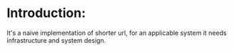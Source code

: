 Introduction:
===
It's a naive implementation of shorter url, for an applicable system it needs infrastructure and system design. 